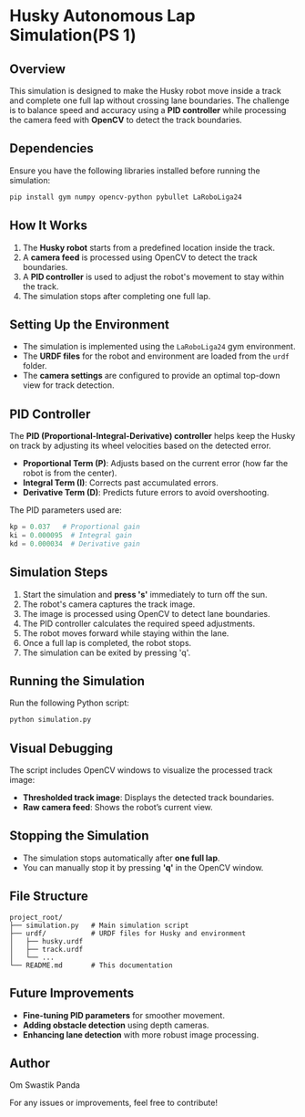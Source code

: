 # Husky Autonomous Lap Simulation(PS 1)

## Overview
This simulation is designed to make the Husky robot move inside a track and complete one full lap without crossing lane boundaries. The challenge is to balance speed and accuracy using a **PID controller** while processing the camera feed with **OpenCV** to detect the track boundaries.

## Dependencies
Ensure you have the following libraries installed before running the simulation:

```bash
pip install gym numpy opencv-python pybullet LaRoboLiga24
```

## How It Works

1. The **Husky robot** starts from a predefined location inside the track.
2. A **camera feed** is processed using OpenCV to detect the track boundaries.
3. A **PID controller** is used to adjust the robot's movement to stay within the track.
4. The simulation stops after completing one full lap.

## Setting Up the Environment

- The simulation is implemented using the `LaRoboLiga24` gym environment.
- The **URDF files** for the robot and environment are loaded from the `urdf` folder.
- The **camera settings** are configured to provide an optimal top-down view for track detection.

## PID Controller

The **PID (Proportional-Integral-Derivative) controller** helps keep the Husky on track by adjusting its wheel velocities based on the detected error.

- **Proportional Term (P)**: Adjusts based on the current error (how far the robot is from the center).
- **Integral Term (I)**: Corrects past accumulated errors.
- **Derivative Term (D)**: Predicts future errors to avoid overshooting.

The PID parameters used are:

```python
kp = 0.037   # Proportional gain
ki = 0.000095  # Integral gain
kd = 0.000034  # Derivative gain
```

## Simulation Steps

1. Start the simulation and **press 's'** immediately to turn off the sun.
2. The robot's camera captures the track image.
3. The image is processed using OpenCV to detect lane boundaries.
4. The PID controller calculates the required speed adjustments.
5. The robot moves forward while staying within the lane.
6. Once a full lap is completed, the robot stops.
7. The simulation can be exited by pressing 'q'.

## Running the Simulation

Run the following Python script:

```bash
python simulation.py
```

## Visual Debugging
The script includes OpenCV windows to visualize the processed track image:
- **Thresholded track image**: Displays the detected track boundaries.
- **Raw camera feed**: Shows the robot’s current view.

## Stopping the Simulation
- The simulation stops automatically after **one full lap**.
- You can manually stop it by pressing **'q'** in the OpenCV window.

## File Structure
```
project_root/
├── simulation.py   # Main simulation script
├── urdf/           # URDF files for Husky and environment
│   ├── husky.urdf
│   ├── track.urdf
│   └── ...
└── README.md       # This documentation
```

## Future Improvements
- **Fine-tuning PID parameters** for smoother movement.
- **Adding obstacle detection** using depth cameras.
- **Enhancing lane detection** with more robust image processing.

## Author
Om Swastik Panda

For any issues or improvements, feel free to contribute!

